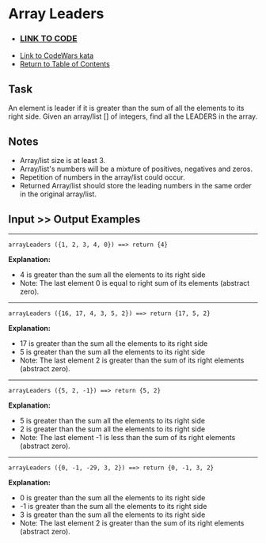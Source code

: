 # Array Leaders

- ### **[LINK TO CODE](./array-leaders.js)**
- [Link to CodeWars kata](https://www.codewars.com/kata/5a651865fd56cb55760000e0)
- [Return to Table of Contents](https://github.com/alex-whan/codewars)

## Task

An element is leader if it is greater than the sum of all the elements to its right side. Given an array/list [] of integers, find all the LEADERS in the array.

## Notes

- Array/list size is at least 3.
- Array/list's numbers will be a mixture of positives, negatives and zeros.
- Repetition of numbers in the array/list could occur.
- Returned Array/list should store the leading numbers in the same order in the original array/list.

## Input >> Output Examples

---

    arrayLeaders ({1, 2, 3, 4, 0}) ==> return {4}

**Explanation:**

- 4 is greater than the sum all the elements to its right side
- Note: The last element 0 is equal to right sum of its elements (abstract zero).

---

    arrayLeaders ({16, 17, 4, 3, 5, 2}) ==> return {17, 5, 2}

**Explanation:**

- 17 is greater than the sum all the elements to its right side
- 5 is greater than the sum all the elements to its right side
- Note: The last element 2 is greater than the sum of its right elements (abstract zero).

---

    arrayLeaders ({5, 2, -1}) ==> return {5, 2}

**Explanation:**

- 5 is greater than the sum all the elements to its right side
- 2 is greater than the sum all the elements to its right side
- Note: The last element -1 is less than the sum of its right elements (abstract zero).

---

    arrayLeaders ({0, -1, -29, 3, 2}) ==> return {0, -1, 3, 2}

**Explanation:**

- 0 is greater than the sum all the elements to its right side
- -1 is greater than the sum all the elements to its right side
- 3 is greater than the sum all the elements to its right side
- Note: The last element 2 is greater than the sum of its right elements (abstract zero).
